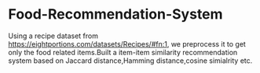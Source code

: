 # Food-Recommendation-System
Using a recipe dataset from https://eightportions.com/datasets/Recipes/#fn:1, we preprocess it to get only the food related items.Built a item-item similarity recommendation system based on Jaccard distance,Hamming distance,cosine simialrity etc.
